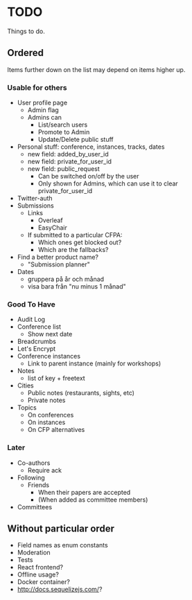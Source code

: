 # TODO

Things to do.

## Ordered

Items further down on the list may depend on items higher up.

### Usable for others

* User profile page
  * Admin flag
  * Admins can
    * List/search users
    * Promote to Admin
    * Update/Delete public stuff
* Personal stuff: conference, instances, tracks, dates
  * new field: added_by_user_id
  * new field: private_for_user_id
  * new field: public_request
    * Can be switched on/off by the user
    * Only shown for Admins, which can use it to clear private_for_user_id
* Twitter-auth
* Submissions
  * Links
    * Overleaf
    * EasyChair
  * If submitted to a particular CFPA:
    * Which ones get blocked out?
    * Which are the fallbacks?
* Find a better product name?
  * "Submission planner"
* Dates
  * gruppera på år och månad
  * visa bara från "nu minus 1 månad"

### Good To Have

* Audit Log
* Conference list
  * Show next date
* Breadcrumbs
* Let's Encrypt
* Conference instances
  * Link to parent instance (mainly for workshops)
* Notes
  * list of key + freetext
* Cities
  * Public notes (restaurants, sights, etc)
  * Private notes
* Topics
  * On conferences
  * On instances
  * On CFP alternatives

### Later

* Co-authors
  * Require ack
* Following
  * Friends
    * When their papers are accepted
    * (When added as committee members)
* Committees

## Without particular order

* Field names as enum constants
* Moderation
* Tests
* React frontend?
* Offline usage?
* Docker container?
* http://docs.sequelizejs.com/?
